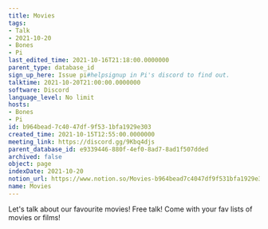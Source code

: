 ```yaml
---
title: Movies
tags:
- Talk
- 2021-10-20
- Bones
- Pi
last_edited_time: 2021-10-16T21:18:00.0000000
parent_type: database_id
sign_up_here: Issue pi#helpsignup in Pi's discord to find out.
talktime: 2021-10-20T21:00:00.0000000
software: Discord
language_level: No limit
hosts:
- Bones
- Pi
id: b964bead-7c40-47df-9f53-1bfa1929e303
created_time: 2021-10-15T12:55:00.0000000
meeting_link: https://discord.gg/9Kbq4djs
parent_database_id: e9339446-880f-4ef0-8ad7-8ad1f507dded
archived: false
object: page
indexDate: 2021-10-20
notion_url: https://www.notion.so/Movies-b964bead7c4047df9f531bfa1929e303
name: Movies
---
```


Let's talk about our favourite movies!
Free talk! Come with your fav lists of movies or films!



